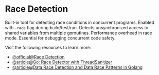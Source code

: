 # Race Detection

Built-in tool for detecting race conditions in concurrent programs. Enabled with `-race` flag during build/test/run. Detects unsynchronized access to shared variables from multiple goroutines. Performance overhead in race mode. Essential for debugging concurrent code safety.

Visit the following resources to learn more:

- [@official@Race Detection](https://go.dev/doc/articles/race_detector)
- [@article@Go: Race Detector with ThreadSanitizer](https://medium.com/a-journey-with-go/go-race-detector-with-threadsanitizer-8e497f9e42db)
- [@article@Data Race Detection and Data Race Patterns in Golang](https://www.sobyte.net/post/2022-06/go-data-race/)